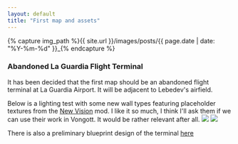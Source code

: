 ```yaml
---
layout: default
title: "First map and assets"
---
```

{% capture img_path %}{{ site.url }}/images/posts/{{ page.date | date: "%Y-%m-%d" }}_{% endcapture %}

### Abandoned La Guardia Flight Terminal
It has been decided that the first map should be an abandoned flight terminal at La Guardia Airport. It will be adjacent to Lebedev's airfield.

Below is a lighting test with some new wall types featuring placeholder textures from the [New Vision](http://www.moddb.com/mods/new-vision) mod. I like it so much, I think I'll ask them if we can use their work in Vongott. It would be rather relevant after all. 
<a data-lightbox="gallery" href="{{ img_path }}lighting.jpg"><img src="{{ img_path }}lighting.jpg" /></a>
<a data-lightbox="gallery" href="{{ img_path }}lighting2.jpg"><img src="{{ img_path }}lighting2.jpg" /></a>

There is also a preliminary blueprint design of the terminal [here](https://raw.github.com/mrzapp/vongott/master/vongott/Concept/Maps/1-1_la_guardia_terminal_first_floor.jpg)
